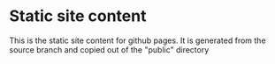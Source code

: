 # Static site content

This is the static site content for github pages. It is generated from the source branch and copied out of the "public" directory
